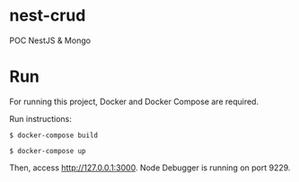 # nest-crud
POC NestJS &amp; Mongo

# Run
For running this project, Docker and Docker Compose are required.

Run instructions:

```$ docker-compose build```

```$ docker-compose up```

Then, access http://127.0.0.1:3000. Node Debugger is running on port 9229.
